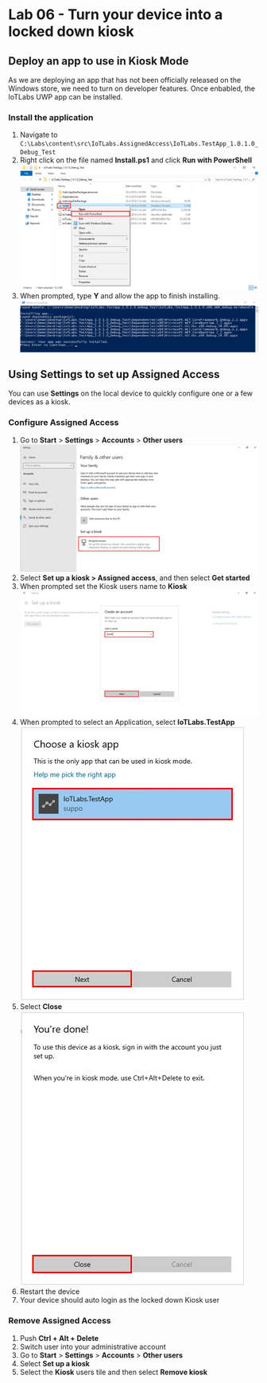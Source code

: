 # Lab 06 - Turn your device into a locked down kiosk

## Deploy an app to use in Kiosk Mode
As we are deploying an app that has not been officially released on the Windows store, we need to turn on developer features. Once enbabled, the IoTLabs UWP app can be installed.

### Install the application
1. Navigate to `C:\Labs\content\src\IoTLabs.AssignedAccess\IoTLabs.TestApp_1.0.1.0_Debug_Test`
2. Right click on the file named **Install.ps1** and click **Run with PowerShell**\
![](./media/lab06/install-app.png)
3. When prompted, type **Y** and allow the app to finish installing.
![](./media/lab06/installed-app.png)


## Using Settings to set up Assigned Access

You can use **Settings** on the local device to quickly configure one or a few devices as a kiosk. 

### Configure Assigned Access
1.  Go to **Start** > **Settings** > **Accounts** > **Other users**\
![](./media/lab06/assigned-access.jpg)
2.  Select **Set up a kiosk > Assigned access**, and then select **Get started**
3.  When prompted set the Kiosk users name to **Kiosk**\
![](./media/lab06/setting-up-kiosk.jpg)
4.  When prompted to select an Application, select **IoTLabs.TestApp**\
![](./media/lab06/select-app.jpg)
5.  Select **Close**\
![](./media/lab06/kiosk-done.jpg)
6.  Restart the device
7.  Your device should auto login as the locked down Kiosk user

### Remove Assigned Access
1. Push **Ctrl + Alt + Delete**
2. Switch user into your administrative account
3. Go to **Start** > **Settings** > **Accounts** > **Other users**
4. Select **Set up a kiosk**
3. Select the **Kiosk** users tile and then select **Remove kiosk**

